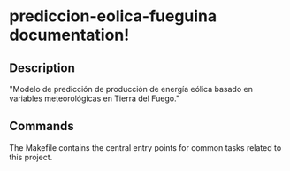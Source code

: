 # prediccion-eolica-fueguina documentation!

## Description

"Modelo de predicción de producción de energía eólica basado en variables meteorológicas en Tierra del Fuego."

## Commands

The Makefile contains the central entry points for common tasks related to this project.

